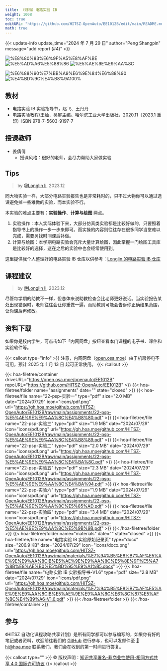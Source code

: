 ```yaml
---
title: （归档）电路实验 IB
weight: 1008
toc: true
editURL: "https://github.com/HITSZ-OpenAuto/EE1012B/edit/main/README.md"
math: true
---
```


{{< update-info update_time="2024 年 7 月 29 日" author="Peng Shangpin" message="add report (#4)" >}}

<!--
1. 通过 [Shields.io](https://shields.io/) 生成如下的徽章，标注课程的基本信息。
2. 请根据课程的具体内容增删仓库的子文件夹。子文件夹建议使用小写英文，并且添加 README.md。
3. 关于课程的描述可以不止以下几个方面，酌情增删。
4. hoa.moe 生成本课程对应页面后，请将页面链接复制到 GitHub 仓库的 About/Website 中。
5. 可以在 GitHub 页面的 About/Topics 中为课程添加话题名称。
-->

<div class="img-div hx-mt-4 hx-flex-row hx-justify-start hx-items-center">

![%E8%80%83%E6%9F%A5%E8%AF%BE](https://img.shields.io/badge/%E8%80%83%E6%9F%A5%E8%AF%BE-green)
![%E5%AD%A6%E5%88%86](https://img.shields.io/badge/%E5%AD%A6%E5%88%86-0.5-moccasin)
![%E5%AE%9E%E9%AA%8C](https://img.shields.io/badge/%E5%AE%9E%E9%AA%8C-purple)

![%E6%88%90%E7%BB%A9%E6%9E%84%E6%88%90](https://img.shields.io/badge/%E6%88%90%E7%BB%A9%E6%9E%84%E6%88%90-gold)
![%E4%BD%9C%E4%B8%9A100%](https://img.shields.io/badge/%E5%87%BA%E5%8B%A4+%E5%AE%9E%E9%AA%8C%E6%8A%A5%E5%91%8A-100%25-wheat)

</div>

## 教材
- 电路实验 IB 实验指导书，赵飞、王丹丹
- 电路实验教程/王灿，吴屏主编。哈尔滨工业大学出版社，2020.11（2023.1 重印）ISBN 978-7-5603-9197-7

## 授课教师
- 姜倩倩
  - 授课风格：很好的老师，会尽力帮助大家做实验

## Tips
> by [@Longlin li](https://github.com/longlin10086), 2023.12

同大物实验一样，大部分电路实验报告也是非常耗时的，只不过大物你可以通过选课避免掉一些难做的实验，而本实验不行。

本实验的难点主要有：**实验操作**、**计算与绘图** 两点。
1. 实验操作：本人实际体验下来，大部分仿真类实验都是比较好做的，只要照着指导书上的操作一步一步来即可。而实操的内容则往往存在很多同学当堂难以完成，需要另找时间课后补做。
2. 计算与绘图：本学期电路实验会充斥大量计算绘图，因此掌握一门绘图工具库是比较好的选择，这在之后的实验中也会经常使用到。

这里提供我个人整理好的电路实验 IB 仓库以供参考：[Longlin 的电路实验 IB 仓库](https://github.com/longlin10086/HITSZ-CircLab)

## 课程建议
> by [@Longlin li](https://github.com/longlin10086), 2023.12

尽管每学期的助教不一样，但总体来说助教检查会比老师更好说话。当实验报告某处出现错误时，老师往往会让你重做一遍，而助教则可能会告诉你正确结果范围，让你课后再修改。

## 资料下载

如果你是校内学生，可点击如下「内网网盘」按钮查看本门课程的电子书、课件和实验软件等。

{{< callout type="info" >}}
  注意，内网网盘（[open.osa.moe](https://open.osa.moe/openauto)）由于机房停电不可用，预计 2025 年 1 月 13 日 起可正常使用。
{{< /callout >}}

{{< hoa-filetree/container driveURL="https://open.osa.moe/openauto/EE1012B" repoURL="https://github.com/HITSZ-OpenAuto/EE1012B" >}}
  {{< hoa-filetree/folder name="assignments" date="" state="closed" >}}
    {{< hoa-filetree/file name="22-psp-实验一" type="pdf" size="2.0 MB" date="2024/07/29" icon="icons/pdf.png" url="https://gh.hoa.moe/github.com/HITSZ-OpenAuto/EE1012B/raw/main/assignments/22-psp-%E5%AE%9E%E9%AA%8C%E4%B8%80.pdf" >}}
    {{< hoa-filetree/file name="22-psp-实验三" type="pdf" size="1.9 MB" date="2024/07/29" icon="icons/pdf.png" url="https://gh.hoa.moe/github.com/HITSZ-OpenAuto/EE1012B/raw/main/assignments/22-psp-%E5%AE%9E%E9%AA%8C%E4%B8%89.pdf" >}}
    {{< hoa-filetree/file name="22-psp-实验二" type="pdf" size="2.0 MB" date="2024/07/29" icon="icons/pdf.png" url="https://gh.hoa.moe/github.com/HITSZ-OpenAuto/EE1012B/raw/main/assignments/22-psp-%E5%AE%9E%E9%AA%8C%E4%BA%8C.pdf" >}}
    {{< hoa-filetree/file name="22-psp-实验五" type="pdf" size="2.3 MB" date="2024/07/29" icon="icons/pdf.png" url="https://gh.hoa.moe/github.com/HITSZ-OpenAuto/EE1012B/raw/main/assignments/22-psp-%E5%AE%9E%E9%AA%8C%E4%BA%94.pdf" >}}
    {{< hoa-filetree/file name="22-psp-实验六" type="pdf" size="1.9 MB" date="2024/07/29" icon="icons/pdf.png" url="https://gh.hoa.moe/github.com/HITSZ-OpenAuto/EE1012B/raw/main/assignments/22-psp-%E5%AE%9E%E9%AA%8C%E5%85%AD.pdf" >}}
    {{< hoa-filetree/file name="22-psp-实验四" type="pdf" size="3.4 MB" date="2024/07/29" icon="icons/pdf.png" url="https://gh.hoa.moe/github.com/HITSZ-OpenAuto/EE1012B/raw/main/assignments/22-psp-%E5%AE%9E%E9%AA%8C%E5%9B%9B.pdf" >}}
  {{< /hoa-filetree/folder >}}
  {{< hoa-filetree/folder name="materials" date="" state="closed" >}}
    {{< hoa-filetree/file name="电路实验 IB 实验原始记录页" type="docx" size="206.9 KB" date="2024/07/29" icon="icons/docx.png" url="https://gh.hoa.moe/github.com/HITSZ-OpenAuto/EE1012B/raw/main/materials/%E7%94%B5%E8%B7%AF%E5%AE%9E%E9%AA%8CIB%E5%AE%9E%E9%AA%8C%E5%8E%9F%E5%A7%8B%E8%AE%B0%E5%BD%95%E9%A1%B5.docx" >}}
    {{< hoa-filetree/file name="电路实验 IB 实验指导书-V1.6" type="pdf" size="2.8 MB" date="2024/07/29" icon="icons/pdf.png" url="https://gh.hoa.moe/github.com/HITSZ-OpenAuto/EE1012B/raw/main/materials/%E7%94%B5%E8%B7%AF%E5%AE%9E%E9%AA%8CIB%E5%AE%9E%E9%AA%8C%E6%8C%87%E5%AF%BC%E4%B9%A6-V1.6.pdf" >}}
  {{< /hoa-filetree/folder >}}
{{< /hoa-filetree/container >}}

## 参与

《HITSZ 自动化课程攻略共享计划》是所有同学都可以参与编写的，如果你有好的笔记或者资料，欢迎前往我们的 [GitHub](https://github.com/HITSZ-OpenAuto) 进行参与，也可以发邮件至 [📮hi@hoa.moe](mailto:hi@hoa.moe) 联系我们，我们会在收到的第一时间进行答复。

{{< callout type="" >}}
  © 版权声明：[知识共享署名-非商业性使用-相同方式共享 4.0 国际许可协议](https://creativecommons.org/licenses/by-nc-sa/4.0/)
{{< /callout >}}
